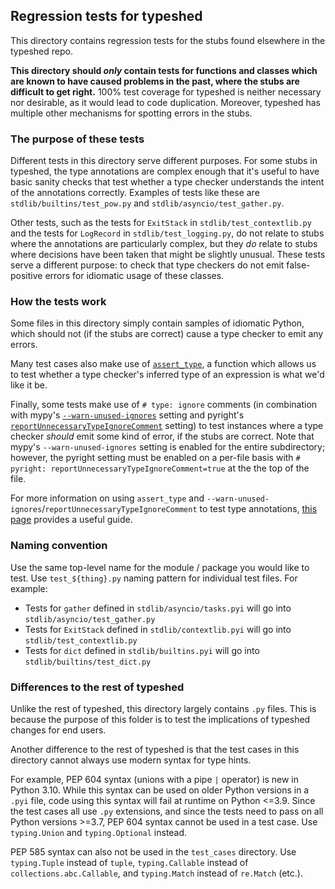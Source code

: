 ## Regression tests for typeshed

This directory contains regression tests for the stubs found elsewhere in the
typeshed repo.

**This directory should *only* contain tests for functions and classes which
are known to have caused problems in the past, where the stubs are difficult to
get right.** 100% test coverage for typeshed is neither necessary nor
desirable, as it would lead to code duplication. Moreover, typeshed has
multiple other mechanisms for spotting errors in the stubs.

### The purpose of these tests

Different tests in this directory serve different purposes. For some stubs in
typeshed, the type annotations are complex enough that it's useful to have
basic sanity checks that test whether a type checker understands the intent of
the annotations correctly. Examples of tests like these are
`stdlib/builtins/test_pow.py` and `stdlib/asyncio/test_gather.py`.

Other tests, such as the tests for `ExitStack` in `stdlib/test_contextlib.py`
and the tests for `LogRecord` in `stdlib/test_logging.py`, do not relate to
stubs where the annotations are particularly complex, but they *do* relate to
stubs where decisions have been taken that might be slightly unusual. These
tests serve a different purpose: to check that type checkers do not emit
false-positive errors for idiomatic usage of these classes.

### How the tests work

Some files in this directory simply contain samples of idiomatic Python, which
should not (if the stubs are correct) cause a type checker to emit any errors.

Many test cases also make use of
[`assert_type`](https://docs.python.org/3.11/library/typing.html#typing.assert_type),
a function which allows us to test whether a type checker's inferred type of an
expression is what we'd like it be.

Finally, some tests make use of `# type: ignore` comments (in combination with
mypy's
[`--warn-unused-ignores`](https://mypy.readthedocs.io/en/stable/command_line.html#cmdoption-mypy-warn-unused-ignores)
setting and pyright's
[`reportUnnecessaryTypeIgnoreComment`](https://github.com/microsoft/pyright/blob/main/docs/configuration.md#type-check-diagnostics-settings)
setting) to test instances where a type checker *should* emit some kind of
error, if the stubs are correct. Note that mypy's `--warn-unused-ignores`
setting is enabled for the entire subdirectory; however, the pyright setting
must be enabled on a per-file basis with
`# pyright: reportUnnecessaryTypeIgnoreComment=true` at the the top of the
file.

For more information on using `assert_type` and
`--warn-unused-ignores`/`reportUnnecessaryTypeIgnoreComment` to test type
annotations,
[this page](https://typing.readthedocs.io/en/latest/source/quality.html#testing-using-assert-type-and-warn-unused-ignores)
provides a useful guide.

### Naming convention

Use the same top-level name for the module / package you would like to test.
Use `test_${thing}.py` naming pattern for individual test files.
For example:
- Tests for `gather` defined in `stdlib/asyncio/tasks.pyi` will go into `stdlib/asyncio/test_gather.py`
- Tests for `ExitStack` defined in `stdlib/contextlib.pyi` will go into `stdlib/test_contextlib.py`
- Tests for `dict` defined in `stdlib/builtins.pyi` will go into `stdlib/builtins/test_dict.py`

### Differences to the rest of typeshed

Unlike the rest of typeshed, this directory largely contains `.py` files. This
is because the purpose of this folder is to test the implications of typeshed
changes for end users.

Another difference to the rest of typeshed is that the test cases in this
directory cannot always use modern syntax for type hints.

For example, PEP 604
syntax (unions with a pipe `|` operator) is new in Python 3.10. While this
syntax can be used on older Python versions in a `.pyi` file, code using this
syntax will fail at runtime on Python <=3.9. Since the test cases all use `.py`
extensions, and since the tests need to pass on all Python versions >=3.7, PEP
604 syntax cannot be used in a test case. Use `typing.Union` and
`typing.Optional` instead.

PEP 585 syntax can also not be used in the `test_cases` directory. Use
`typing.Tuple` instead of `tuple`, `typing.Callable` instead of
`collections.abc.Callable`, and `typing.Match` instead of `re.Match` (etc.).
